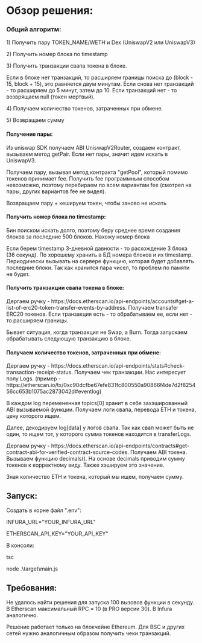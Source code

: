 <h1>Обзор решения:</h1>

<h3>Общий алгоритм:</h3>
<p>1) Получить пару TOKEN_NAME/WETH и Dex (UniswapV2 или UniswapV3)</p>
<p>2) Получить номер блока по timestamp</p>
<p>3) Получить транзакции свапа токена в блоке.</p>
    Если в блоке нет транзакций, то расширяем границы поиска до (block - 15, block + 15), это равняется двум минутам. 
    Если снова нет транзакций - то расширяем до 5 минут, затем до 10. Если транзакций нет - то возврящаем null (токен мертвый).
<p>4) Получаем количество токенов, затраченных при обмене.</p>
<p>5) Возвращаем сумму</p>

<h4>Получение пары:</h4>
<p>Из uniswap SDK получаем ABI UniswapV2Router, создаем контракт, вызываем метод getPair. Если нет пары, значит идем искать в UniswapV3.</p>
<p>Получаем пару, вызывая метод контракта "getPool", который помимо токенов принимает fee. Получить fee программным способом невозможно, поэтому перебираем по всем вариантам fee (смотрел на пары, других вариантов fee не видел).</p>
<p>Возвращаем пару + кешируем токен, чтобы заново не искать</p>

<h4>Получить номер блока по timestamp:</h4>
<p>Бин поиском искать долго, поэтому беру среднее время создания блоков за последние 500 блоков.
Нахожу номер блока</p>
<p>Если берем timestamp 3-дневной давности - то расхождение 3 блока (36 секунд).
По хорошему хранить в БД номера блоков и их timestamp. Периодически вызывать на сервере функцию, которая будет добавлять последние блоки. Так как хранится пара чисел, то проблем по памяти не будет.</p>

<h4>Получить транзакции свапа токена в блоке:</h4>
<p>Дергаем ручку - https://docs.etherscan.io/api-endpoints/accounts#get-a-list-of-erc20-token-transfer-events-by-address.
Получаем transafer ERC20 токенов. Если транзакция есть - то обрабатываем ее, если нет - то расширяем границы.</p>
<p>Бывает ситуация, когда транзакция нe Swap, а Burn. Тогда запускаем обрабатывать следующую транзакцию в блокe.</p>

<h4>Получаем количество токенов, затраченных при обмене:</h4>
<p>Дергаем ручку - https://docs.etherscan.io/api-endpoints/stats#check-transaction-receipt-status.
Получаем чек транзакции. Нас интересует полу Logs. (пример - https://etherscan.io/tx/0xc90dcfbe67efe831fc800550a90866f4de7d2f825456cc653b1075ac2873042d#eventlog)</p>
<p>В каждом log перемененная topics[0] хранит в себе захэшированный ABI вызываемой функции. Получаем логи свапа, перевода ETH и токена, цену которого ищем.</p>
<p>Далее, декодируем log[data] у логов свапа. Так как свап может быть не один, то ищем тот, у которого сумма токенов находится в transferLogs.</p>
<p>Дергаем ручку - https://docs.etherscan.io/api-endpoints/contracts#get-contract-abi-for-verified-contract-source-codes.
Получаем ABI токена. Вызываем функцию decimals(). На основе decimals приводим сумму токенов к корректному виду. Также хэшируем это значение.</p>
<p>Зная количество ETH и токена, который мы ищем, получаем сумму.</p>

<h2>Запуск:</h2>
<p>Создать в корне файл ".env":<p>
<p>INFURA_URL="YOUR_INFURA_URL"<p>
<p>ETHERSCAN_API_KEY="YOUR_API_KEY"<p>
<p>В консоли: <p>
<p>tsc<p>
<p>node .\target\main.js<p>

<h2>Требования:</h2>
Не удалось найти решения для запуска 100 вызовов функции в секунду. В Etherscan максимальный RPC = 10 (в PRO версии 30).
В Infura аналогично.
<p>Решение работает только на блокчейне Ethereum. Для BSC и других сетей нужно аналогичным образом получить чеки транзакций.</p>